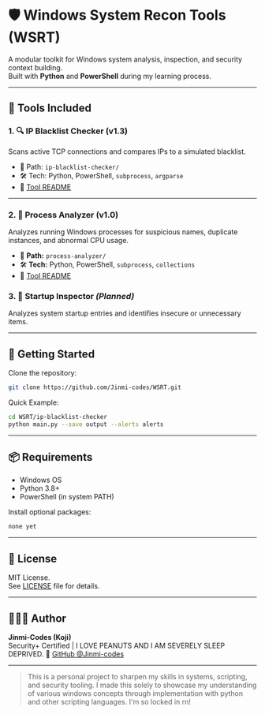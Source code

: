 # 🛡️ Windows System Recon Tools (WSRT)

A modular toolkit for Windows system analysis, inspection, and security context building.  
Built with **Python** and **PowerShell** during my learning process.

---

## 🧰 Tools Included

### 1. 🔍 IP Blacklist Checker (v1.3)
Scans active TCP connections and compares IPs to a simulated blacklist.

- 📁 Path: `ip-blacklist-checker/`
- 🛠️ Tech: Python, PowerShell, `subprocess`, `argparse`
- 📄 [Tool README](ip-blacklist-checker/README.md)

---

### 2. 🧠 Process Analyzer (v1.0)

Analyzes running Windows processes for suspicious names, duplicate instances, and abnormal CPU usage.

- 📁 **Path:** `process-analyzer/`
- 🛠️ **Tech:** Python, PowerShell, `subprocess`, `collections`
- 📄 [Tool README](process-analyzer/README.md)


### 3. 🚦 Startup Inspector *(Planned)*
Analyzes system startup entries and identifies insecure or unnecessary items.

---

## 🚀 Getting Started

Clone the repository:
```bash
git clone https://github.com/Jinmi-codes/WSRT.git
```
Quick Example:
```bash
cd WSRT/ip-blacklist-checker
python main.py --save output --alerts alerts
```

---

## 📦 Requirements

- Windows OS
- Python 3.8+
- PowerShell (in system PATH)


Install optional packages:
```bash
none yet
```

---

## 📄 License

MIT License.  
See [LICENSE](LICENSE) file for details.

---

## 👨🏽‍💻 Author

**Jinmi-Codes (Koji)**  
Security+ Certified | I LOVE PEANUTS AND I AM SEVERELY SLEEP DEPRIVED.
🔗 [GitHub @Jinmi-codes](https://github.com/Jinmi-codes)

---

> This is a personal project to sharpen my skills in systems, scripting, and security tooling.
> I made this solely to showcase my understanding of various windows concepts through implementation with python and other scripting languages.
> I'm so locked in rn!
